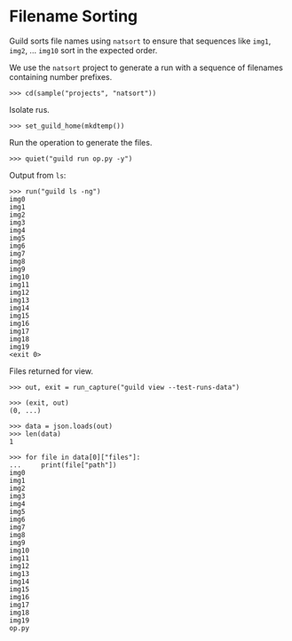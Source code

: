 # Filename Sorting

Guild sorts file names using `natsort` to ensure that sequences like
`img1`, `img2`, ... `img10` sort in the expected order.

We use the `natsort` project to generate a run with a sequence of
filenames containing number prefixes.

    >>> cd(sample("projects", "natsort"))

Isolate rus.

    >>> set_guild_home(mkdtemp())

Run the operation to generate the files.

    >>> quiet("guild run op.py -y")

Output from `ls`:

    >>> run("guild ls -ng")
    img0
    img1
    img2
    img3
    img4
    img5
    img6
    img7
    img8
    img9
    img10
    img11
    img12
    img13
    img14
    img15
    img16
    img17
    img18
    img19
    <exit 0>

Files returned for view.

    >>> out, exit = run_capture("guild view --test-runs-data")

    >>> (exit, out)
    (0, ...)

    >>> data = json.loads(out)
    >>> len(data)
    1

    >>> for file in data[0]["files"]:
    ...     print(file["path"])
    img0
    img1
    img2
    img3
    img4
    img5
    img6
    img7
    img8
    img9
    img10
    img11
    img12
    img13
    img14
    img15
    img16
    img17
    img18
    img19
    op.py
